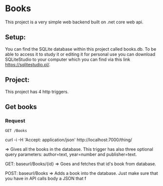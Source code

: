 # Books

This project is a very simple web backend built on .net core web api.

## Setup:
You can find the SQLite database within this project called books.db. To be able to access it to study it or editing it for personal use you can download SQLiteStudio to your computer which you can find via this link https://sqlitestudio.pl/.

## Project:
This project has 4 http triggers.

## Get books

### Request

`GET /Books`

  curl -i -H 'Accept: application/json' http://localhost:7000/thing/

=> Gives all the books in the database. This trigger has also three optional query parameters: author=text, year=number and publisher=text.

GET: baseurl/Books/{id} => Goes and fetches that id's book from database.

POST: baseurl/Books => Adds a book into the database. Just make sure that you have in API calls body a JSON that f 
